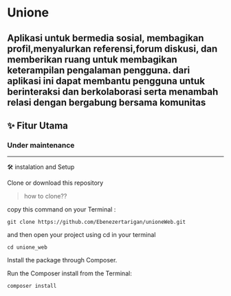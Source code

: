 # Unione

Aplikasi untuk bermedia sosial, membagikan profil,menyalurkan referensi,forum diskusi, dan memberikan ruang untuk membagikan keterampilan pengalaman pengguna. dari aplikasi ini dapat membantu pengguna untuk berinteraksi dan berkolaborasi serta menambah relasi dengan bergabung bersama komunitas 
---

## ✨ Fitur Utama

### Under maintenance
---
🛠️ instalation and Setup

Clone or download this repository
> how to clone??

copy this command on your Terminal :

```
git clone https://github.com/Ebenezertarigan/unioneWeb.git
```
and then open your project using cd in your terminal
```
cd unione_web
```
Install the package through Composer.

Run the Composer install from the Terminal:
```
composer install
```


